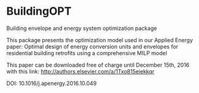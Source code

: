 # BuildingOPT
Building envelope and energy system optimization package

This package presents the optimization model used in our Applied Energy paper:
Optimal design of energy conversion units and envelopes for residential building retrofits using a comprehensive MILP model

This paper can be downloaded free of charge until December 15th, 2016 with this link:
<http://authors.elsevier.com/a/1Txo815eiekkqr>

DOI: 10.1016/j.apenergy.2016.10.049
